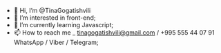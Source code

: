 - 👋 Hi, I’m @TinaGogatishvili
- 👀 I’m interested in front-end;
- 🌱 I’m currently learning Javascript;
- 📫 How to reach me _ tinagogatishvili@gmail.com   /   +995 555 44 07 91 WhatsApp / Viber / Telegram;
